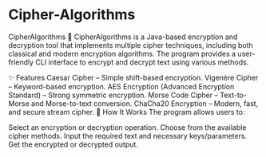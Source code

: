 # Cipher-Algorithms
CipherAlgorithms 🔐
CipherAlgorithms is a Java-based encryption and decryption tool that implements multiple cipher techniques, including both classical and modern encryption algorithms. The program provides a user-friendly CLI interface to encrypt and decrypt text using various methods.

✨ Features
Caesar Cipher – Simple shift-based encryption.
Vigenère Cipher – Keyword-based encryption.
AES Encryption (Advanced Encryption Standard) – Strong symmetric encryption.
Morse Code Cipher – Text-to-Morse and Morse-to-text conversion.
ChaCha20 Encryption – Modern, fast, and secure stream cipher.
🔧 How It Works
The program allows users to:

Select an encryption or decryption operation.
Choose from the available cipher methods.
Input the required text and necessary keys/parameters.
Get the encrypted or decrypted output.
